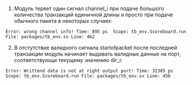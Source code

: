 1. Модуль теряет один сигнал channel_i  при подаче большого количества транзакций единичной длины и просто при подаче обычного пакета в некоторых случаях:

`Error: wrong channel info!
Time: 895 ps  Scope: tb_env.Scoreboard.run File: packages/tb_env.sv Line: 462`

2. В отстутствие валидного сигнала startofpacket после последней транзакции модуль начинает выдавать валидные данные на порт, соответствующи текущему значению dir_i:

`Error: Writtend data is not at right output port!
Time: 32385 ps  Scope: tb_env.Scoreboard.run File: packages/tb_env.sv Line: 456`